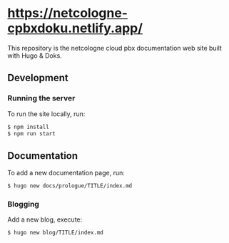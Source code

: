 https://netcologne-cpbxdoku.netlify.app/
=============

This repository is the netcologne cloud pbx documentation web site built with Hugo & Doks.


## Development

### Running the server

To run the site locally, run:

```sh
$ npm install
$ npm run start
```


## Documentation

To add a new documentation page, run:

```sh
$ hugo new docs/prologue/TITLE/index.md
```


### Blogging

Add a new blog, execute:

```sh
$ hugo new blog/TITLE/index.md
```


